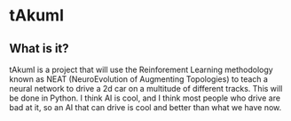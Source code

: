 # tAkumI 

## What is it?
tAkumI is a project that will use the Reinforement Learning methodology known as NEAT (NeuroEvolution of Augmenting Topologies) to teach a neural network to drive a 2d car on a multitude of different tracks. This will be done in Python. I think AI is cool, and I think most people who drive are bad at it, so an AI that can drive is cool and better than what we have now.

